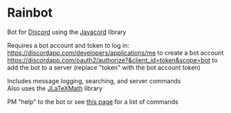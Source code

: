 # Rainbot
Bot for [Discord](https://discordapp.com/) using the [Javacord](https://github.com/BtoBastian/Javacord) library

Requires a bot account and token to log in:<br />
https://discordapp.com/developers/applications/me to create a bot account<br />
https://discordapp.com/oauth2/authorize?&client_id=token&scope=bot to add the bot to a server (replace "token" with the bot account token)

Includes message logging, searching, and server commands<br />
Also uses the [JLaTeXMath](https://github.com/opencollab/jlatexmath) library

PM "help" to the bot or see [this page](https://github.com/Tetragonal/Rainbot/wiki) for a list of commands
